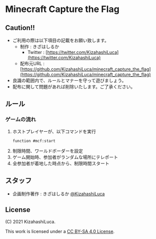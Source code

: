 # Minecraft Capture the Flag

## Caution!!
 - ご利用の際は以下項目の記載をお願い致します。
   - 制作 : きざはしるか
     - Twitter : [https://twitter.com/KizahashiLuca](https://twitter.com/KizahashiLuca)
   - 配布元URL : [https://github.com/KizahashiLuca/minecraft_capture_the_flag](https://github.com/KizahashiLuca/minecraft_capture_the_flag)
 - 良識の範囲内で、ルールとマナーを守って遊びましょう。
 - 配布に関して問題があれば削除いたします。ご了承ください。

## ルール

### ゲームの流れ
 1. ホストプレイヤーが、以下コマンドを実行
    ```mcfunction
    function #mcf:start
    ```
 2. 制限時間、ワールドボーダーを設定
 3. ゲーム開始時、参加者がランダムな場所にテレポート
 4. 全参加者が着地した時点から、制限時間スタート

## スタッフ
 - 企画制作著作 : きざはしるか [@KizahashiLuca](https://twitter.com/KizahashiLuca)


## License
(C) 2021 KizahashiLuca.

This work is licensed under a [CC BY-SA 4.0 License](./LICENSE).